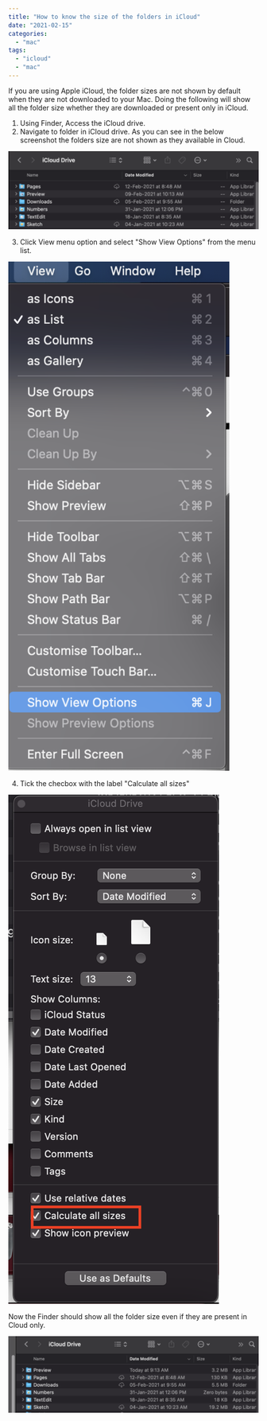 ```yaml
---
title: "How to know the size of the folders in iCloud"
date: "2021-02-15"
categories: 
  - "mac"
tags: 
  - "icloud"
  - "mac"
---
```


If you are using Apple iCloud, the folder sizes are not shown by default when they are not downloaded to your Mac. Doing the following will show all the folder size whether they are downloaded or present only in iCloud.

1. Using Finder, Access the iCloud drive.
2. Navigate to folder in iCloud drive. As you can see in the below screenshot the folders size are not shown as they available in Cloud.

![](/assets/images/image-2-1024x319.png)

3. Click View menu option and select "Show View Options" from the menu list.

![](/assets/images/image-3-445x1024.png)

4. Tick the checbox with the label "Calculate all sizes"

![](/assets/images/image-5-edited.png)

Now the Finder should show all the folder size even if they are present in Cloud only.

![](/assets/images/image-6-1024x313.png)

